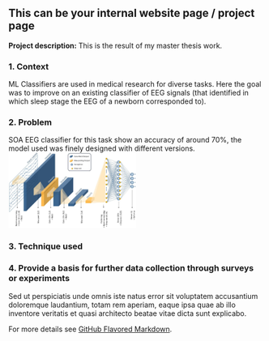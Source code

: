 ## This can be your internal website page / project page

**Project description:** This is the result of my master thesis work.

### 1. Context

ML Classifiers are used in medical research for diverse tasks. Here the goal was to improve on an existing classifier of EEG signals (that identified in which sleep stage the EEG of a newborn corresponded to).


### 2. Problem

SOA EEG classifier for this task show an accuracy of around 70%, the model used was finely designed with different versions.
<img src="images/ansari-network.jpg?raw=true" width=50% height=auto />


### 3. Technique used


### 4. Provide a basis for further data collection through surveys or experiments

Sed ut perspiciatis unde omnis iste natus error sit voluptatem accusantium doloremque laudantium, totam rem aperiam, eaque ipsa quae ab illo inventore veritatis et quasi architecto beatae vitae dicta sunt explicabo. 

For more details see [GitHub Flavored Markdown](https://guides.github.com/features/mastering-markdown/).
